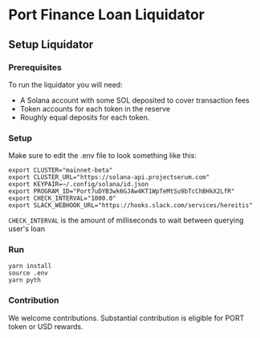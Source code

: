 # Port Finance Loan Liquidator

## Setup Liquidator
### Prerequisites
To run the liquidator you will need:
* A Solana account with some SOL deposited to cover transaction fees
* Token accounts for each token in the reserve
* Roughly equal deposits for each token.
### Setup
Make sure to edit the .env file to look something like this:
```
export CLUSTER="mainnet-beta"
export CLUSTER_URL="https://solana-api.projectserum.com"
export KEYPAIR=~/.config/solana/id.json
export PROGRAM_ID="Port7uDYB3wk6GJAw4KT1WpTeMtSu9bTcChBHkX2LfR"
export CHECK_INTERVAL="1000.0"
export SLACK_WEBHOOK_URL="https://hooks.slack.com/services/hereitis"
```


`CHECK_INTERVAL` is the amount of milliseconds to wait between querying user's loan

### Run
```
yarn install
source .env
yarn pyth
```

### Contribution
We welcome contributions. Substantial contribution is eligible for PORT token or USD rewards.
